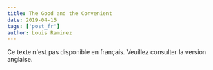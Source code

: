 ```yaml
---
title: The Good and the Convenient
date: 2019-04-15
tags: ['post_fr']
author: Louis Ramirez
---
```


Ce texte n'est pas disponible en français. Veuillez consulter la version anglaise.  
